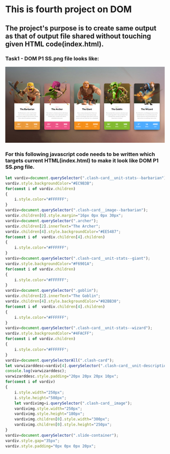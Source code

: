 # This is fourth project on DOM
## The project's purpose is to create same output as that of output file shared without touching given HTML code(index.html).
### Task1 - DOM P1 SS.png file looks like:

![Output expected](./Output/DOM%20P1%20SS.png)

### For this following javascript code needs to be written which targets current HTML(index.html) to make it look like DOM P1 SS.png file. 
```javascript
let vardiv=document.querySelector(".clash-card__unit-stats--barbarian");
vardiv.style.backgroundColor="#EC9B3B";
for(const i of vardiv.children)
{
    i.style.color="#FFFFFF";
} 
vardiv=document.querySelector(".clash-card__image--barbarian");
vardiv.children[0].style.margin="16px 0px 0px 30px";
vardiv=document.querySelector(".archer");
vardiv.children[2].innerText="The Archer";
vardiv.children[4].style.backgroundColor="#EE5487";
for(const i of  vardiv.children[4].children)
{
    i.style.color="#FFFFFF";
} 
vardiv=document.querySelector(".clash-card__unit-stats--giant");
vardiv.style.backgroundColor="#F6901A";
for(const i of vardiv.children)
{
    i.style.color="#FFFFFF";
} 
vardiv=document.querySelector(".goblin");
vardiv.children[2].innerText="The Goblin";
vardiv.children[4].style.backgroundColor="#82BB30";
for(const i of  vardiv.children[4].children)
{
    i.style.color="#FFFFFF";
} 
vardiv=document.querySelector(".clash-card__unit-stats--wizard");
vardiv.style.backgroundColor="#4FACFF";
for(const i of vardiv.children)
{
    i.style.color="#FFFFFF";
}     
vardiv=document.querySelectorAll(".clash-card");
let varwizarddesc=vardiv[4].querySelector(".clash-card__unit-description");
console.log(varwizarddesc);
varwizarddesc.style.padding="20px 20px 20px 10px";
for(const i of vardiv)
{
    i.style.width="250px";
    i.style.height="508px";  
    let vardivimg=i.querySelector(".clash-card__image");      
    vardivimg.style.width="250px";
    vardivimg.style.height="180px";      
    vardivimg.children[0].style.width="300px";
    vardivimg.children[0].style.height="250px";
}   
vardiv=document.querySelector(".slide-container");
vardiv.style.gap="35px";
vardiv.style.padding="0px 0px 0px 20px";
```
